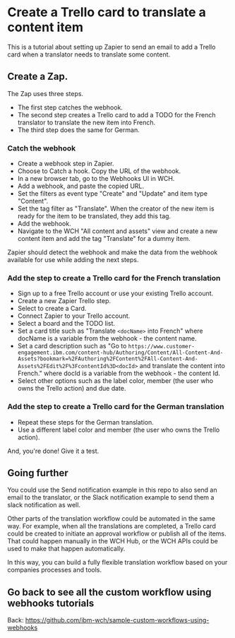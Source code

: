 # Create a Trello card to translate a content item

This is a tutorial about setting up Zapier to send an email to add a Trello card when a translator needs to translate some content.

## Create a Zap.

The Zap uses three steps. 
- The first step catches the webhook. 
- The second step creates a Trello card to add a TODO for the French translator to translate the new item into French. 
- The third step does the same for German.

### Catch the webhook

- Create a webhook step in Zapier. 
- Choose to Catch a hook. Copy the URL of the webhook.
- In a new browser tab, go to the Webhooks UI in WCH. 
- Add a webhook, and paste the copied URL.
- Set the filters as event type "Create" and "Update" and item type "Content".
- Set the tag filter as "Translate". When the creator of the new item is ready for the item to be translated, they add this tag. 
- Add the webhook.
- Navigate to the WCH "All content and assets" view and create a new content item and add the tag "Translate" for a dummy item. 

Zapier should detect the webhook and make the data from the webhook available for use while adding the next steps. 

### Add the step to create a Trello card for the French translation

- Sign up to a free Trello account or use your existing Trello account.
- Create a new Zapier Trello step. 
- Select to create a Card.
- Connect Zapier to your Trello account. 
- Select a board and the TODO list.
- Set a card title such as "Translate `<docName>` into French" where docName is a variable from the webhook - the content name.
- Set a card description such as 
"Go to `https://www.customer-engagement.ibm.com/content-hub/Authoring/Content/All-Content-And-Assets?bookmark=%2FAuthoring%2FContent%2FAll-Content-And-Assets%2FEdit%2F%3FcontentId%3D<docId>` and translate the content into French." where docId is a variable from the webhook - the content Id. 
- Select other options such as the label color, member (the user who owns the Trello action) and due date.

### Add the step to create a Trello card for the German translation

- Repeat these steps for the German translation.
- Use a different label color and member (the user who owns the Trello action).

And, you're done! Give it a test. 

## Going further

You could use the Send notification example in this repo to also send an email to the translator, or the Slack notification example to send them a slack notification as well. 

Other parts of the translation workflow could be automated in the same way. For example, when all the translations are completed, a Trello card could be created to initiate an approval workflow or publish all of the items. That could happen manually in the WCH Hub, or the WCH APIs could be used to make that happen automatically. 

In this way, you can build a fully flexible translation workflow based on your companies processes and tools.

## Go back to see all the custom workflow using webhooks tutorials

Back: https://github.com/ibm-wch/sample-custom-workflows-using-webhooks

